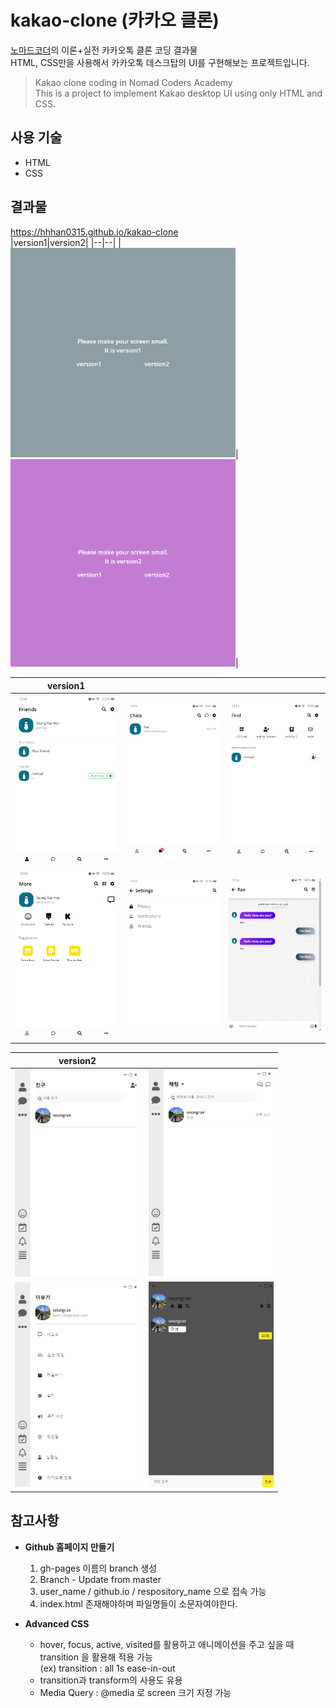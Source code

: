 # kakao-clone (카카오 클론)
[노마드코더](https://academy.nomadcoders.co/)의 이론+실전 카카오톡 클론 코딩 결과물<br>
HTML, CSS만을 사용해서 카카오톡 데스크탑의 UI를 구현해보는 프로젝트입니다.<br>

>Kakao clone coding in Nomad Coders Academy<br>
This is a project to implement Kakao desktop UI using only HTML and CSS.<br>

## 사용 기술
- HTML
- CSS

## 결과물
https://hhhan0315.github.io/kakao-clone<br>
|version1|version2|
|--|--|
|<img src="https://github.com/hhhan0315/kakao-clone/blob/master/result_image/media_query1.png" width="360">|<img src="https://github.com/hhhan0315/kakao-clone/blob/master/result_image/media_query2.png" width="360">|

|version1|  |  |
|--|--|--|
|<img src="https://github.com/hhhan0315/kakao-clone/blob/master/result_image/version1_1.png" width="200">|<img src="https://github.com/hhhan0315/kakao-clone/blob/master/result_image/version1_2.png" width="200">|<img src="https://github.com/hhhan0315/kakao-clone/blob/master/result_image/version1_3.png" width="200">|
|<img src="https://github.com/hhhan0315/kakao-clone/blob/master/result_image/version1_4.png" width="200">|<img src="https://github.com/hhhan0315/kakao-clone/blob/master/result_image/version1_5.png" width="200">|<img src="https://github.com/hhhan0315/kakao-clone/blob/master/result_image/version1_6.png" width="200">|

|version2|  |
|--|--|
|<img src="https://github.com/hhhan0315/kakao-clone/blob/master/result_image/version2_1.png" width="200">|<img src="https://github.com/hhhan0315/kakao-clone/blob/master/result_image/version2_2.png" width="200">|
|<img src="https://github.com/hhhan0315/kakao-clone/blob/master/result_image/version2_3.png" width="200">|<img src="https://github.com/hhhan0315/kakao-clone/blob/master/result_image/version2_4.png" width="200">|


## 참고사항
- **Github 홈페이지 만들기**
  1. gh-pages 이름의 branch 생성
  2. Branch - Update from master
  3. user_name / github.io / respository_name 으로 접속 가능
  4. index.html 존재해야하며 파일명들이 소문자여야한다.

- **Advanced CSS**
  - hover, focus, active, visited를 활용하고 애니메이션을 주고 싶을 때 transition 을 활용해 적용 가능<br> (ex) transition : all 1s ease-in-out
  - transition과 transform의 사용도 유용
  - Media Query : @media 로 screen 크기 지정 가능
